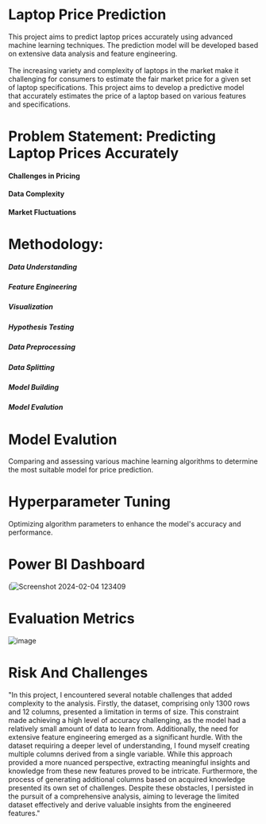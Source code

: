 # Laptop Price Prediction
This project aims to predict laptop prices accurately using advanced machine learning techniques. The prediction model will be developed based on extensive data analysis and feature engineering.
<br><br>
The increasing variety and complexity of laptops in the market make it challenging for consumers to estimate the fair market price for a given set of laptop specifications. This project aims to develop a predictive model that accurately estimates the price of a laptop based on various features and specifications.
<br>
# Problem Statement: Predicting Laptop Prices Accurately
#### Challenges in Pricing
#### Data Complexity
#### Market Fluctuations<br>

# Methodology: 
##### Data Understanding
##### Feature Engineering
##### Visualization
##### Hypothesis Testing
##### Data Preprocessing
##### Data Splitting 
##### Model Building
##### Model Evalution

# Model Evalution
Comparing and assessing various machine learning algorithms to determine the most suitable model for price prediction.
# Hyperparameter Tuning
Optimizing algorithm parameters to enhance the model's accuracy and performance.

# Power BI Dashboard
(![Screenshot 2024-02-04 123409](https://github.com/zaid105/Laptop-Price-Prediction/assets/142628044/bef5d468-1a0a-440a-8831-e36efba80699)

# Evaluation Metrics
![image](https://github.com/zaid105/Laptop-Price-Prediction/assets/142628044/adeb03a1-8730-4586-8fcc-a8e7b05cfd00)

# Risk And Challenges
"In this project, I encountered several notable challenges that added complexity to the analysis. Firstly, the dataset, comprising only 1300 rows and 12 columns, presented a limitation in terms of size. This constraint made achieving a high level of accuracy challenging, as the model had a relatively small amount of data to learn from. Additionally, the need for extensive feature engineering emerged as a significant hurdle. With the dataset requiring a deeper level of understanding, I found myself creating multiple columns derived from a single variable. While this approach provided a more nuanced perspective, extracting meaningful insights and knowledge from these new features proved to be intricate. Furthermore, the process of generating additional columns based on acquired knowledge presented its own set of challenges. Despite these obstacles, I persisted in the pursuit of a comprehensive analysis, aiming to leverage the limited dataset effectively and derive valuable insights from the engineered features."














